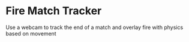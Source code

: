# Fire Match Tracker

Use a webcam to track the end of a match and overlay fire with physics based on movement